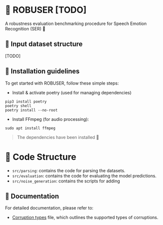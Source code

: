 # 💪 ROBUSER [TODO]
A robustness evaluation benchmarking procedure for Speech Emotion Recognition (SER) 💬


## 📑 Input dataset structure 

[TODO]

## 💁 Installation guidelines

To get started with ROBUSER, follow these simple steps:

- Install & activate poetry (used for managing dependencies)

```
pip3 install poetry
poetry shell
poetry install --no-root
```

- Install FFmpeg (for audio processing):

```
sudo apt install ffmpeg
```

> The dependencies have been installed 👏

# 🚀 Code Structure

- `src/parsing`: contains the code for parsing the datasets.
- `src/evaluation`: contains the code for evaluating the model predictions.
- `src/noise_generation`: contains the scripts for adding

## 📰 Documentation

For detailed documentation, please refer to:
-  [Corruption types](./docs/corruption_types.md) file, which outlines the supported types of corruptions.
